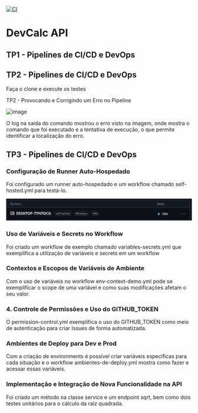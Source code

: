 [![CI](https://github.com/rvwell/devcalc-api/actions/workflows/CI.yml/badge.svg?event=workflow_dispatch)](https://github.com/rvwell/devcalc-api/actions/workflows/CI.yml)

# DevCalc API

## TP1 - Pipelines de CI/CD e DevOps
## TP2 - Pipelines de CI/CD e DevOps

Faça o clone e execute os testes

TP2 - Provocando e Corrigindo um Erro no Pipeline

![image](https://github.com/user-attachments/assets/d4c108ad-e8df-4c9f-8881-e66883488275)

O log na saida do comando mostrou o erro visto na imagem, onde mostra o comando que foi executado e a tentativa de execução, o que permite identificar a localização do erro.

## TP3 - Pipelines de CI/CD e DevOps

### Configuração de Runner Auto-Hospedado

Foi configurado um runner auto-hospedado e um workflow chamado self-hosted.yml para testá-lo.

![img.png](img.png)

### Uso de Variáveis e Secrets no Workflow

Foi criado um workflow de exemplo chamado variables-secrets.yml que exemplifica a utilização de variáveis e secrets em um workflow

### Contextos e Escopos de Variáveis de Ambiente

Com o uso de variáveis no workflow env-context-demo.yml pode se exemplificar o scope de uma variável e como suas modificações afetam o seu valor.

### 4.	Controle de Permissões e Uso do GITHUB_TOKEN

O permission-control.yml exemplifica o uso do GITHUB_TOKEN como meio de autenticação para criar Issues de forma automatizada.

### Ambientes de Deploy para Dev e Prod

Com a criação de environments é possível criar variáveis especificas para cada situação e o workflow ambientes-de-deploy.yml mostra como fazer e acessar essas variáveis.

### Implementação e Integração de Nova Funcionalidade na API

Foi criado um método na classe service e um endpoint sqrt, bem como dois testes unitários para o cálculo da raiz quadrada.